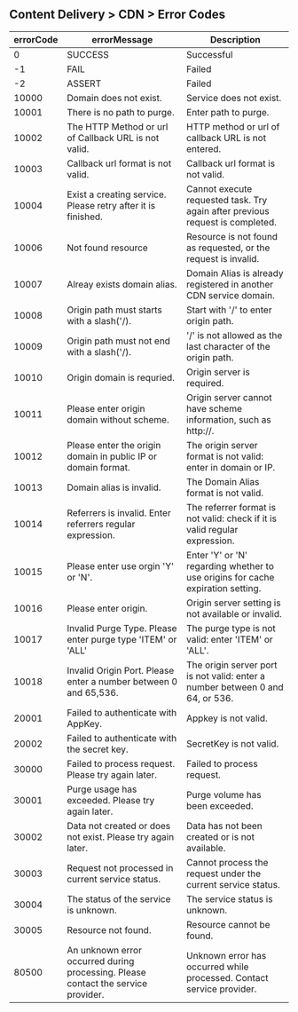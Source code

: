 ## Content Delivery > CDN > Error Codes

| errorCode | errorMessage | Description |
| --- | --- | --- |
| 0 | SUCCESS | Successful |
| -1 | FAIL | Failed |
| -2 | ASSERT | Failed |
| 10000 | Domain does not exist. | Service does not exist. |
| 10001 | There is no path to purge. | Enter path to purge. |
| 10002 | The HTTP Method or url of Callback URL is not valid. | HTTP method or url of callback URL is not entered. |
| 10003 | Callback url format is not valid. | Callback url format is not valid. |
| 10004 | Exist a creating service. Please retry after it is finished. | Cannot execute requested task. Try again after previous request is completed. |
| 10006 | Not found resource | Resource is not found as requested, or the request is invalid. |
| 10007 | Alreay exists domain alias. | Domain Alias is already registered in another CDN service domain. |
| 10008 | Origin path must starts with a slash('/). | Start with '/' to enter origin path. |
| 10009 | Origin path must not end with a slash('/). | '/' is not allowed as the last character of the origin path. |
| 10010 | Origin domain is requried. | Origin server is required. |
| 10011 | Please enter origin domain without scheme. | Origin server cannot have scheme information, such as http://. |
| 10012 | Please enter the origin domain in public IP or domain format. | The origin server format is not valid: enter in domain or IP. |
| 10013 | Domain alias is invalid. | The Domain Alias format is not valid. |
| 10014 | Referrers is invalid. Enter referrers regular expression. | The referrer format is not valid: check if it is valid regular expression. |
| 10015 | Please enter use orgin 'Y' or 'N'. | Enter 'Y' or 'N'  regarding whether to use origins for cache expiration setting. |
| 10016 | Please enter origin. | Origin server setting is not available or invalid. |
| 10017 | Invalid Purge Type. Please enter purge type 'ITEM' or 'ALL' | The purge type is not valid: enter 'ITEM' or 'ALL'. |
| 10018 | Invalid Origin Port. Please enter a number between 0 and 65,536. | The origin server port is not valid: enter a number between 0 and 64, or 536. |
| 20001 | Failed to authenticate with AppKey. | Appkey is not valid. |
| 20002 | Failed to authenticate with the secret key. | SecretKey is not valid. |
| 30000 | Failed to process request. Please try again later. | Failed to process request. |
| 30001 | Purge usage has exceeded. Please try again later. | Purge volume has been exceeded. |
| 30002 | Data not created or does not exist. Please try again later. | Data has not been created or is not available. |
| 30003 | Request not processed in current service status. | Cannot process the request under the current service status. |
| 30004 | The status of the service is unknown. | The service status is unknown. |
| 30005 | Resource not found. | Resource cannot be found. |
| 80500 | An unknown error occurred during processing. Please contact the service provider. | Unknown error has occurred while processed. Contact service provider. |
